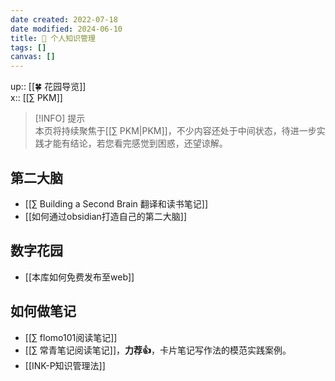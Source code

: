 ```yaml
---
date created: 2022-07-18
date modified: 2024-06-10
title: 🧀 个人知识管理
tags: []
canvas: []
---
```

up:: [[🍀 花园导览]]  
x:: [[∑ PKM]]

>[!INFO] 提示  
> 本页将持续聚焦于[[∑ PKM|PKM]]，不少内容还处于中间状态，待进一步实践才能有结论，若您看完感觉到困惑，还望谅解。

## 第二大脑

- [[∑ Building a Second Brain 翻译和读书笔记]]
- [[如何通过obsidian打造自己的第二大脑]]

## 数字花园

- [[本库如何免费发布至web]]

## 如何做笔记

- [[∑ flomo101阅读笔记]]
- [[∑ 常青笔记阅读笔记]]，**力荐👍**，卡片笔记写作法的模范实践案例。
- [[INK-P知识管理法]]
